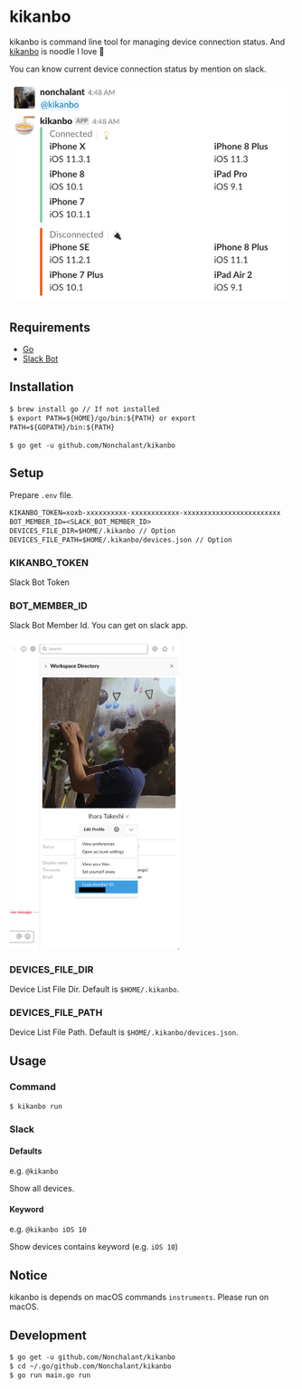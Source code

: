 # kikanbo

kikanbo is command line tool for managing device connection status.
And [kikanbo](http://kikanbo.co.jp/english) is noodle I love 🍜

You can know current device connection status by mention on slack.

<img src="https://github.com/Nonchalant/kikanbo/blob/master/docs/kikanbo.png">

## Requirements

- [Go](https://golang.org/)
- [Slack Bot](https://my.slack.com/services/new/bot)


## Installation

```
$ brew install go // If not installed
$ export PATH=${HOME}/go/bin:${PATH} or export PATH=${GOPATH}/bin:${PATH}

$ go get -u github.com/Nonchalant/kikanbo
```


## Setup

Prepare `.env` file.

```
KIKANBO_TOKEN=xoxb-xxxxxxxxxx-xxxxxxxxxxxx-xxxxxxxxxxxxxxxxxxxxxxxx
BOT_MEMBER_ID=<SLACK_BOT_MEMBER_ID>
DEVICES_FILE_DIR=$HOME/.kikanbo // Option
DEVICES_FILE_PATH=$HOME/.kikanbo/devices.json // Option
```

### KIKANBO_TOKEN

Slack Bot Token

### BOT_MEMBER_ID

Slack Bot Member Id. You can get on slack app.

<img src="https://github.com/Nonchalant/kikanbo/blob/master/docs/slack_member_id.png" width="300">

### DEVICES_FILE_DIR

Device List File Dir. Default is `$HOME/.kikanbo`.

### DEVICES_FILE_PATH

Device List File Path. Default is `$HOME/.kikanbo/devices.json`.


## Usage

### Command

```
$ kikanbo run
```

### Slack

#### Defaults

e.g. `@kikanbo`

Show all devices.

#### Keyword

e.g. `@kikanbo iOS 10`

Show devices contains keyword (e.g. `iOS 10`)


## Notice

kikanbo is depends on macOS commands `instruments`. Please run on macOS.


## Development

```
$ go get -u github.com/Nonchalant/kikanbo
$ cd ~/.go/github.com/Nonchalant/kikanbo
$ go run main.go run
```
